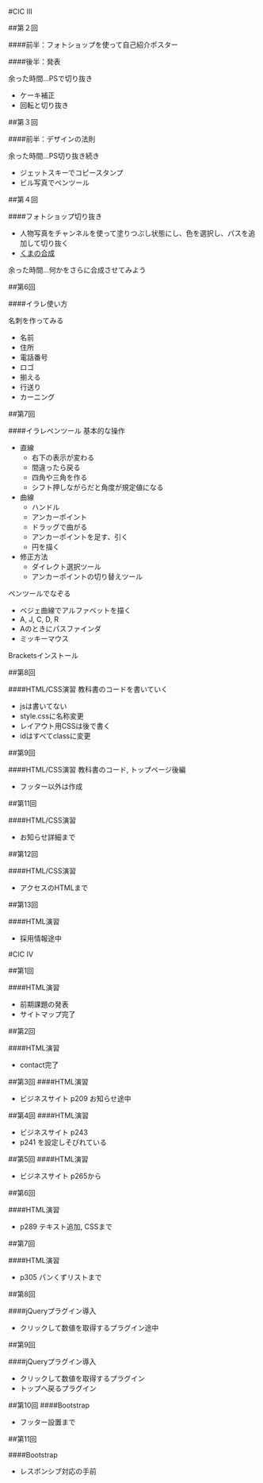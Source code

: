 #CIC III

##第２回

####前半：フォトショップを使って自己紹介ポスター

####後半：発表

余った時間…PSで切り抜き

- ケーキ補正
- 回転と切り抜き


##第３回

####前半：デザインの法則

余った時間…PS切り抜き続き

- ジェットスキーでコピースタンプ
- ビル写真でペンツール


##第４回

####フォトショップ切り抜き

- 人物写真をチャンネルを使って塗りつぶし状態にし、色を選択し、パスを追加して切り抜く
- [くまの合成](http://www.photoshoptutorials.ws/photoshop-tutorials/photo-manipulation/create-hungry-bear-composite-photoshop/)

余った時間…何かをさらに合成させてみよう


##第6回

####イラレ使い方

名刺を作ってみる
- 名前- 住所- 電話番号- ロゴ- 揃える- 行送り- カーニング
##第7回

####イラレペンツール
基本的な操作- 直線  - 右下の表示が変わる  - 間違ったら戻る  - 四角や三角を作る  - シフト押しながらだと角度が規定値になる - 曲線 	 - ハンドル 	 - アンカーポイント 	 - ドラッグで曲がる 	 - アンカーポイントを足す、引く 	 - 円を描く - 修正方法  	- ダイレクト選択ツール 	 - アンカーポイントの切り替えツールペンツールでなぞる
- ベジェ曲線でアルファベットを描く- A, J, C, D, R- Aのときにパスファインダ- ミッキーマウスBracketsインストール
##第8回
####HTML/CSS演習
教科書のコードを書いていく
- jsは書いてない- style.cssに名称変更- レイアウト用CSSは後で書く- idはすべてclassに変更##第9回

####HTML/CSS演習教科書のコード, トップページ後編
- フッター以外は作成
##第11回

####HTML/CSS演習

- お知らせ詳細まで
##第12回

####HTML/CSS演習

- アクセスのHTMLまで


##第13回####HTML演習- 採用情報途中

#CIC IV##第1回
####HTML演習
- 前期課題の発表- サイトマップ完了
##第2回####HTML演習
- contact完了
##第3回####HTML演習
- ビジネスサイト p209 お知らせ途中##第4回####HTML演習
- ビジネスサイト p243 - p241 を設定しそびれている
##第5回####HTML演習
- ビジネスサイト p265から
##第6回
####HTML演習
- p289 テキスト追加, CSSまで
##第7回
####HTML演習
- p305 パンくずリストまで
##第8回
####jQueryプラグイン導入
- クリックして数値を取得するプラグイン途中
##第9回
####jQueryプラグイン導入
- クリックして数値を取得するプラグイン
- トップへ戻るプラグイン

##第10回####Bootstrap
- フッター設置まで
##第11回
####Bootstrap
- レスポンシブ対応の手前